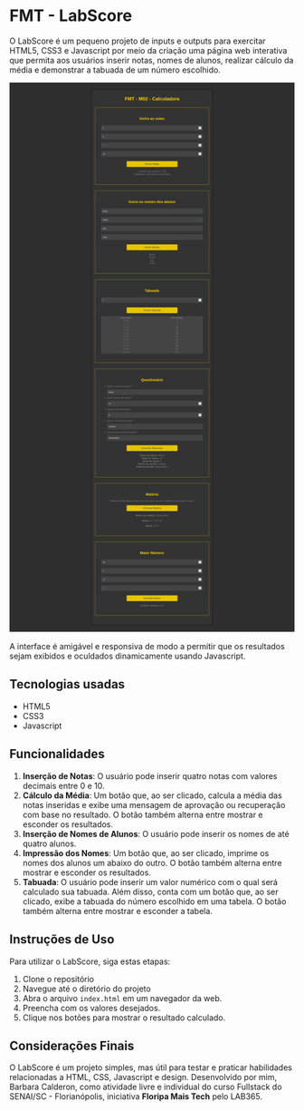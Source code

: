 # FMT - LabScore

O LabScore é um pequeno projeto de inputs e outputs para exercitar HTML5, CSS3 e Javascript por meio da criação uma página web interativa que permita aos usuários inserir notas, nomes de alunos, realizar cálculo da média e demonstrar a tabuada de um número escolhido. 

![labscore](labscore.png)

A interface é amigável e responsiva de modo a permitir que os resultados sejam exibidos e oculdados dinamicamente usando Javascript.

## Tecnologias usadas

- HTML5
- CSS3
- Javascript

## Funcionalidades

1. **Inserção de Notas**: O usuário pode inserir quatro notas com valores decimais entre 0 e 10.
2. **Cálculo da Média**: Um botão que, ao ser clicado, calcula a média das notas inseridas e exibe uma mensagem de aprovação ou recuperação com base no resultado. O botão também alterna entre mostrar e esconder os resultados.
3. **Inserção de Nomes de Alunos**: O usuário pode inserir os nomes de até quatro alunos.
4. **Impressão dos Nomes**: Um botão que, ao ser clicado, imprime os nomes dos alunos um abaixo do outro. O botão também alterna entre mostrar e esconder os resultados.
5. **Tabuada**: O  usuário pode inserir um valor numérico com o qual será calculado sua tabuada. Além disso, conta com um botão que, ao ser clicado, exibe a tabuada do número escolhido em uma tabela. O botão também alterna entre mostrar e esconder a tabela.

## Instruções de Uso

Para utilizar o LabScore, siga estas etapas:

1. Clone o repositório
2. Navegue até o diretório do projeto
3. Abra o arquivo `index.html` em um navegador da web.
4. Preencha com os valores desejados.
5. Clique nos botões para mostrar o resultado calculado.

## Considerações Finais

O LabScore é um projeto simples, mas útil para testar e praticar habilidades relacionadas a HTML, CSS, Javascript e design. Desenvolvido por mim, Barbara Calderon, como atividade livre e individual do curso Fullstack do SENAI/SC - Florianópolis, iniciativa **Floripa Mais Tech** pelo LAB365.